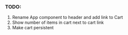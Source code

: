 ### TODO:

1. Rename App component to header and add link to Cart
2. Show number of items in cart next to cart link
3. Make cart persistent